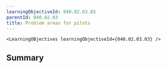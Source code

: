 ```yaml
---
learningObjectiveId: 040.02.03.03
parentId: 040.02.03
title: Problem areas for pilots
---
```


```tsx eval
<LearningOBjectives learningObjectiveId={040.02.03.03} />
```

## Summary

